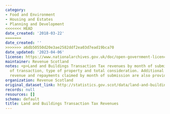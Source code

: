 ```yaml
---
category:
- Food and Environment
- Housing and Estates
- Planning and Development
<<<<<<< HEAD
date_created: '2018-03-22'
=======
date_created: ''
>>>>>>> a6db50550d20e3ae2582ddf2ea03d7ead19bca70
date_updated: '2023-04-06'
license: https://www.nationalarchives.gov.uk/doc/open-government-licence/version/3/
maintainer: Revenue Scotland
notes: <p>Land and Buildings Transaction Tax revenues by month of submission, type
  of transaction, type of property and total consideration. Additional Dwelling Supplement
  revenue and repayments claimed by month of submission are also provided.</p>
organization: Revenue Scotland
original_dataset_link: http://statistics.gov.scot/data/land-and-buildings-transaction-tax-revenues
records: null
resources: []
schema: default
title: Land and Buildings Transaction Tax Revenues
---
```

